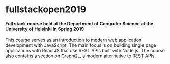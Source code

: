 # fullstackopen2019
#### Full stack course held at the Department of Computer Science at the University of Helsinki in Spring 2019

This course serves as an introduction to modern web application development with JavaScript. The main focus is on building single page applications with ReactJS that use REST APIs built with Node.js. The course also contains a section on GraphQL, a modern alternative to REST APIs.
